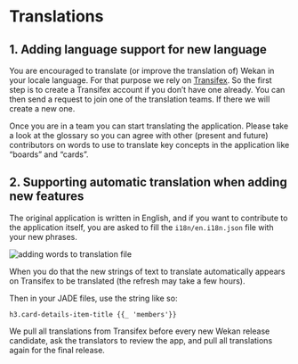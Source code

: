 # Translations

## 1. Adding language support for new language

You are encouraged to translate (or improve the translation of) Wekan in your
locale language. For that purpose we rely on
[Transifex](https://www.transifex.com/projects/p/wekan). So the first step is to
create a Transifex account if you don’t have one already. You can then send a
request to join one of the translation teams. If there we will create a new one.

Once you are in a team you can start translating the application. Please take a
look at the glossary so you can agree with other (present and future)
contributors on words to use to translate key concepts in the application like
“boards” and “cards”.

## 2. Supporting automatic translation when adding new features

The original application is written in English, and if you want to contribute to
the application itself, you are asked to fill the `i18n/en.i18n.json` file with your new phrases.

![adding words to translation file](https://i.imgur.com/GOVY141.png)

When you do that the new strings of text to translate automatically appears on
Transifex to be translated (the refresh may take a few hours).

Then in your JADE files, use the string like so:

`h3.card-details-item-title {{_ 'members'}}`

We pull all translations from Transifex before every new Wekan release
candidate, ask the translators to review the app, and pull all translations
again for the final release.